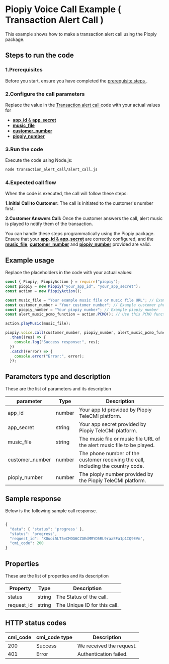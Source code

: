 # Piopiy Voice Call Example ( Transaction Alert Call )

This example shows how to make a transaction alert call using the Piopiy package.

## Steps to run the code

### 1.Prerequisites

Before you start, ensure you have completed the [ prerequisite steps ](/README.md).

### 2.Configure the call parameters

Replace the value in the [ Transaction alert call ](/transaction_alert_call/alert_call.js) code with your actual values for

- [**app_id** & **app_secret**](https://github.com/telecmi/piopiy_node_example/blob/development/transaction_alert_call/alert_call.js#L2)
- [**music_file**](https://github.com/telecmi/piopiy_node_example/blob/development/transaction_alert_call/alert_call.js#L5)
- [**customer_number**](https://github.com/telecmi/piopiy_node_example/blob/development/transaction_alert_call/alert_call.js#L6)
- [**piopiy_number**](https://github.com/telecmi/piopiy_node_example/blob/development/transaction_alert_call/alert_call.js#L7)

### 3.Run the code

Execute the code using Node.js:

```sh
node transaction_alert_call/alert_call.js
```

### 4.Expected call flow

When the code is executed, the call will follow these steps:

**1.Initial Call to Customer:** The call is initiated to the customer's number first.

**2.Customer Answers Call:** Once the customer answers the call, alert music is played to notify them of the transaction.

You can handle these steps programmatically using the Piopiy package. Ensure that your [**app_id** & **app_secret**](https://github.com/telecmi/piopiy_node_example/blob/development/transaction_alert_call/alert_call.js#L2) are correctly configured, and the [**music_file**](https://github.com/telecmi/piopiy_node_example/blob/development/transaction_alert_call/alert_call.js#L5), [**customer_number**](https://github.com/telecmi/piopiy_node_example/blob/development/transaction_alert_call/alert_call.js#L6) and [**piopiy_number**](https://github.com/telecmi/piopiy_node_example/blob/development/transaction_alert_call/alert_call.js#L7) provided are valid.

## Example usage

Replace the placeholders in the code with your actual values:

```javascript
const { Piopiy, PiopiyAction } = require("piopiy");
const piopiy = new Piopiy("your_app_id", "your_app_secret");
const action = new PiopiyAction();

const music_file = "Your example music file or music file URL"; // Example alert music file or music file URL
const customer_number = "Your customer number"; // Example customer phone number
const piopiy_number = "Your piopiy number"; // Example piopiy number
const alert_music_pcmo_function = action.PCMO(); // Use this PCMO function to play your alert music.

action.playMusic(music_file);

piopiy.voice.call(customer_number, piopiy_number, alert_music_pcmo_function, options)
  .then((res) => {
    console.log("Success response:", res);
  })
  .catch((error) => {
    console.error("Error:", error);
  });
```

## Parameters type and description

These are the list of parameters and its description

| parameter       | Type   | Description                                                                      |
| --------------- | ------ | -------------------------------------------------------------------------------- |
| app_id          | number | Your app Id provided by Piopiy TeleCMI platform.                                 |
| app_secret      | string | Your app secret provided by Piopiy TeleCMI platform.                             |
| music_file      | string | The music file or music file URL of the alert music file to be played.           |
| customer_number | number | The phone number of the customer receiving the call, including the country code. |
| piopiy_number   | number | The piopiy number provided by the Piopiy TeleCMI platform.                       |

## Sample response

Below is the following sample call response.

```javascript

{
  "data": { "status": 'progress' },
  "status": 'progress',
  "request_id": 'X0uoi5LT5vCMOG6CZGEdMMYD5RL9raaEFa1p1IQ9EVm',
  "cmi_code": 200
}

```

## Properties

These are the list of properties and its description

| Property   | Type   | Description                  |
| ---------- | ------ | ---------------------------- |
| status     | string | The Status of the call.      |
| request_id | string | The Unique ID for this call. |

## HTTP status codes

| cmi_code | cmi_code type | Description              |
| -------- | ------------- | ------------------------ |
| 200      | Success       | We received the request. |
| 401      | Error         | Authentication failed.   |
